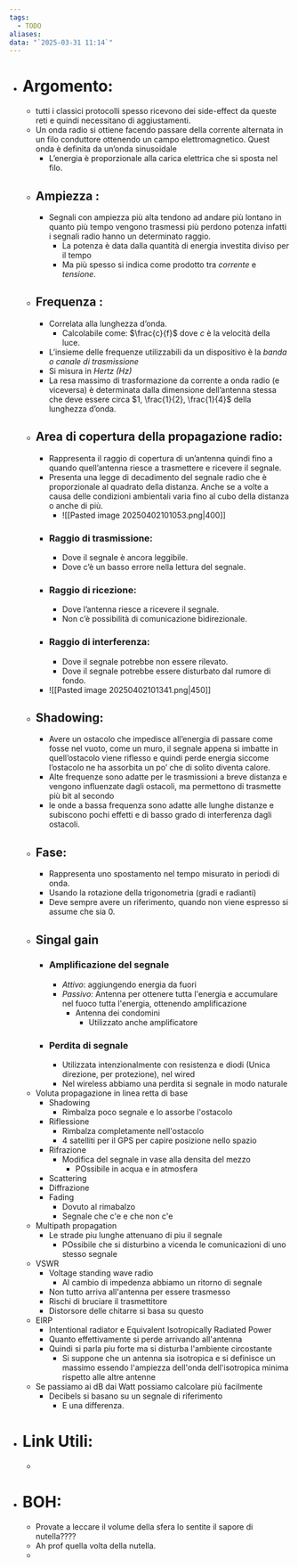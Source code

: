 ```yaml
---
tags:
  - TODO
aliases: 
data: "`2025-03-31 11:14`"
---
```

- # Argomento:
	-  tutti i classici protocolli spesso ricevono dei side-effect da queste reti e quindi necessitano di aggiustamenti.
	- Un onda radio si ottiene facendo passare della corrente alternata in un filo conduttore ottenendo un campo elettromagnetico. Quest onda è definita da un’onda sinusoidale
		- L’energia è proporzionale alla carica elettrica che si sposta nel filo.
	- ## Ampiezza :
		- Segnali con ampiezza più alta tendono ad andare più lontano in quanto più tempo vengono trasmessi più perdono potenza infatti i segnali radio hanno un determinato raggio.
			- La potenza è data dalla quantità di energia investita diviso per il tempo 
			- Ma più spesso si indica come prodotto tra _corrente_ e _tensione_.
	- ## Frequenza :
		- Correlata alla lunghezza d’onda.
			- Calcolabile come: $\frac{c}{f}$ dove $c$ è la velocità della luce.
		- L’insieme delle frequenze utilizzabili da un dispositivo è la _banda o canale di trasmissione_ 
		- Si misura in _Hertz (Hz)_
		- La resa massimo di trasformazione da corrente a onda radio (e viceversa) è determinata dalla dimensione dell’antenna stessa che deve essere circa $1, \frac{1}{2}, \frac{1}{4}$ della lunghezza d’onda.
	- ## Area di copertura della propagazione radio:
		- Rappresenta il raggio di copertura di un’antenna quindi fino a quando quell’antenna riesce a trasmettere e ricevere il segnale.
		- Presenta una legge di decadimento del segnale radio che è proporzionale al quadrato della distanza. Anche se a volte a causa delle condizioni ambientali varia fino al cubo della distanza o anche di più.
			- ![[Pasted image 20250402101053.png|400]]
		- ### Raggio di trasmissione:
			- Dove il segnale è ancora leggibile.
			- Dove c’è un basso errore nella lettura del segnale.
		- ### Raggio di ricezione:
			- Dove l’antenna riesce a ricevere il segnale.
			- Non c’è possibilità di comunicazione bidirezionale.
		- ### Raggio di interferenza:
			- Dove il segnale potrebbe non essere rilevato.
			- Dove il segnale potrebbe essere disturbato dal rumore di fondo. 
		- ![[Pasted image 20250402101341.png|450]]
	- ## Shadowing:
		- Avere un ostacolo che impedisce all’energia di passare come fosse nel vuoto, come un muro, il segnale appena si imbatte in quell’ostacolo viene riflesso e quindi perde energia siccome l’ostacolo ne ha assorbita un po’ che di solito diventa calore.
		- Alte frequenze sono adatte per le trasmissioni a breve distanza e vengono influenzate dagli ostacoli, ma permettono di trasmette più bit al secondo 
		- le onde a bassa frequenza sono adatte alle lunghe distanze e subiscono pochi effetti e di basso grado di interferenza dagli ostacoli.
	- ## Fase:
		- Rappresenta uno spostamento nel tempo misurato in periodi di onda.
		- Usando la rotazione della trigonometria (gradi e radianti)
		- Deve sempre avere un riferimento, quando non viene espresso si assume che sia 0.
	- ## Singal gain
		- ### Amplificazione del segnale
			- _Attivo_: aggiungendo energia da fuori
			- _Passivo_: Antenna per ottenere tutta l'energia e accumulare nel fuoco tutta l'energia, ottenendo amplificazione
				- Antenna dei condomini
					- Utilizzato anche amplificatore
		- ### Perdita di segnale
			- Utilizzata intenzionalmente con resistenza e diodi (Unica direzione, per protezione), nel wired
			- Nel wireless abbiamo una perdita si segnale in modo naturale
	- Voluta propagazione in linea retta di base
		- Shadowing
			- Rimbalza poco segnale e lo assorbe l'ostacolo
		- Riflessione
			- Rimbalza completamente nell'ostacolo
			- 4 satelliti per il GPS per capire posizione nello spazio
		- Rifrazione
			- Modifica del segnale in vase alla densita del mezzo
				- POssibile in acqua e in atmosfera
		- Scattering
		- Diffrazione
		- Fading
			- Dovuto al rimabalzo
			- Segnale che c'e e che non c'e
	- Multipath propagation
		- Le strade piu lunghe attenuano di piu il segnale
			- POssibile che si disturbino a vicenda le comunicazioni di uno stesso segnale
	- VSWR
		- Voltage standing wave radio
			- Al cambio di impedenza abbiamo un ritorno di segnale
		- Non tutto arriva all'antenna per essere trasmesso
		- Rischi di bruciare il trasmettitore
		- Distorsore delle chitarre si basa su questo
	- EIRP
		- Intentional radiator e Equivalent Isotropically Radiated Power
		- Quanto effettivamente si perde arrivando all'antenna
		- Quindi si parla piu forte ma si disturba l'ambiente circostante
			- Si suppone che un antenna sia isotropica e si definisce un massimo essendo l'ampiezza dell'onda dell'isotropica minima rispetto alle altre antenne
	- Se passiamo ai dB dai Watt possiamo calcolare più facilmente
		- Decibels si basano su un segnale di riferimento
			- E una differenza.
- # Link Utili:
	- 
- # BOH:
	- Provate a leccare il volume della sfera lo sentite il sapore di nutella????
	- Ah prof quella volta della nutella.
	- 